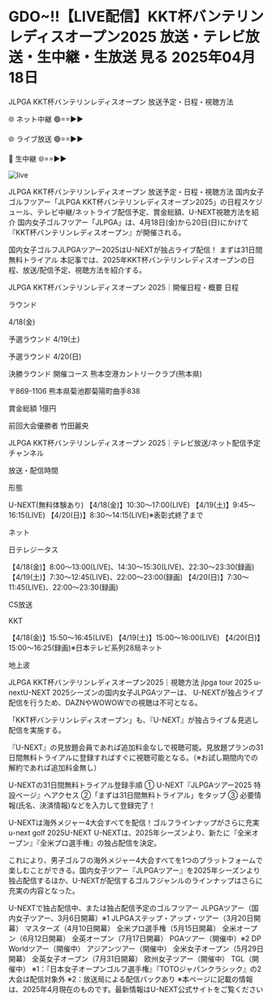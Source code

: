 # GDO~!!【LIVE配信】KKT杯バンテリンレディスオープン2025 放送・テレビ放送・生中継・生放送 見る 2025年04月18日

JLPGA KKT杯バンテリンレディスオープン 放送予定・日程・視聴方法

🌐 ネット中継 🟢==►►

🌐 ライブ放送 🟢==►►

🔴 生中継 🌐==►►

![live](https://camo.githubusercontent.com/8a4f000d20f83aca3bf7ec5f350d767afa0574a8a352519fd8cfa583a6f93a33/68747470733a2f2f692e696d6775722e636f6d2f644a486b345a712e676966)

JLPGA KKT杯バンテリンレディスオープン 放送予定・日程・視聴方法
国内女子ゴルフツアー「JLPGA KKT杯バンテリンレディスオープン2025」の日程スケジュール、テレビ中継/ネットライブ配信予定、賞金総額、U-NEXT視聴方法を紹介
国内女子ゴルフツアー「JLPGA」は、4月18日(金)から20日(日)にかけて『KKT杯バンテリンレディスオープン』が開催される。


国内女子ゴルフJLPGAツアー2025はU-NEXTが独占ライブ配信！
まずは31日間無料トライアル
本記事では、2025年KKT杯バンテリンレディスオープンの日程、放送/配信予定、視聴方法を紹介する。

JLPGA KKT杯バンテリンレディスオープン 2025｜開催日程・概要
日程

ラウンド

4/18(金)

予選ラウンド
4/19(土)

予選ラウンド
4/20(日)

決勝ラウンド
開催コース
熊本空港カントリークラブ(熊本県)

〒869-1106 熊本県菊池郡菊陽町曲手838

賞金総額
1億円

前回大会優勝者
竹田麗央

JLPGA KKT杯バンテリンレディスオープン 2025｜テレビ放送/ネット配信予定
チャンネル

放送・配信時間

形態

U-NEXT(無料体験あり)
【4/18(金)】10:30～17:00(LIVE)
【4/19(土)】9:45～16:15(LIVE)
【4/20(日)】8:30～14:15(LIVE)※表彰式終了まで

ネット

日テレジータス

【4/18(金)】8:00～13:00(LIVE)、14:30～15:30(LIVE)、22:30～23:30(録画)
【4/19(土)】7:30～12:45(LIVE)、22:00～23:00(録画)
【4/20(日)】7:30～11:45(LIVE)、22:00～23:30(録画)

CS放送

KKT

【4/18(金)】15:50～16:45(LIVE)
【4/19(土)】15:00～16:00(LIVE)
【4/20(日)】15:00～16:25(録画)※日本テレビ系列28局ネット

地上波

JLPGA KKT杯バンテリンレディスオープン2025｜視聴方法
jlpga tour 2025 u-nextU-NEXT
2025シーズンの国内女子JLPGAツアーは、
U-NEXTが独占ライブ配信を行うため、DAZNやWOWOWでの視聴は不可となる。

「KKT杯バンテリンレディスオープン」も、『U-NEXT』が独占ライブ＆見逃し配信を実施する。

『U-NEXT』の見放題会員であれば追加料金なしで視聴可能。見放題プランの31日間無料トライアルに登録すればすぐに視聴可能となる。（※お試し期間内での解約であれば追加料金無し）

U-NEXTの31日間無料トライアル登録手順
① U-NEXT『JLPGAツアー2025 特設ページ』へアクセス
②「まずは31日間無料トライアル」をタップ
③ 必要情報(氏名、決済情報)などを入力して登録完了！

U-NEXTは海外メジャー4大会すべてを配信！ゴルフラインナップがさらに充実
u-next golf 2025U-NEXT
U-NEXTは、2025年シーズンより、新たに『全米オープン』『全米プロ選手権』の独占配信を決定。

これにより、男子ゴルフの海外メジャー4大会すべてを1つのプラットフォームで楽しむことができる。国内女子ツアー『JLPGAツアー』を2025年シーズンより独占配信するほか、U-NEXTが配信するゴルフジャンルのラインナップはさらに充実の内容となった。

U-NEXTで独占配信中、または独占配信予定のゴルフツアー
JLPGAツアー（国内女子ツアー、3月6日開幕）※1
JLPGAステップ・アップ・ツアー（3月20日開幕）
マスターズ（4月10日開幕）
全米プロ選手権（5月15日開幕）
全米オープン（6月12日開幕）
全英オープン（7月17日開幕）
PGAツアー（開催中）※2
DP Worldツアー（開催中）
アジアンツアー（開催中）
全米女子オープン（5月29日開幕）
全英女子オープン（7月31日開幕）
欧州女子ツアー（開催中）
TGL（開催中）
※1：『日本女子オープンゴルフ選手権』『TOTOジャパンクラシック』の2大会は配信対象外
※2：放送局による配信パックあり
※本ページに記載の情報は、2025年4月現在のものです。最新情報はU-NEXT公式サイトをご覧ください